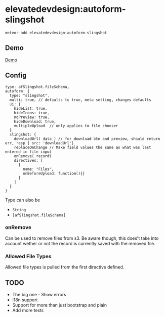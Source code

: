 elevatedevdesign:autoform-slingshot
=========================

`meteor add elevatedevdesign:autoform-slingshot`

## Demo

[Demo](http://autoform-slingshot-demo.meteor.com)

## Config

    type: afSlingshot.fileSchema,
    autoform: {
      type: "slingshot",
      multi: true, // defaults to true, meta setting, changes defaults
      ui: {
        hideList: true,
        hideIcons: true,
        noPreview: true,
        hideDownload: true,
        multipleUpload  // only applies to file chooser
      }
      slingshot: {
        downloadUrl( data ) // for download btn and preview, should return err, resp { src: 'downloadUrl'}
        replaceOnChange // Make field values the same as what was last entered in file input
        onRemove( record)
        directives: [
          {
            name: "Files",
            onBeforeUpload: function(){}
          }
        ]
      }
    }

Type can also be

* `String`
* `[afSlingshot.fileSchema]`

### onRemove

Can be used to remove files from s3.  Be aware though, this does't take into
account wether or not the record is currently saved with the removed file.

### Allowed File Types
Allowed file types is pulled from the first directive defined.

## TODO
* The big one - Show errors
* i18n support
* Support for more than just bootstrap and plain
* Add more tests
